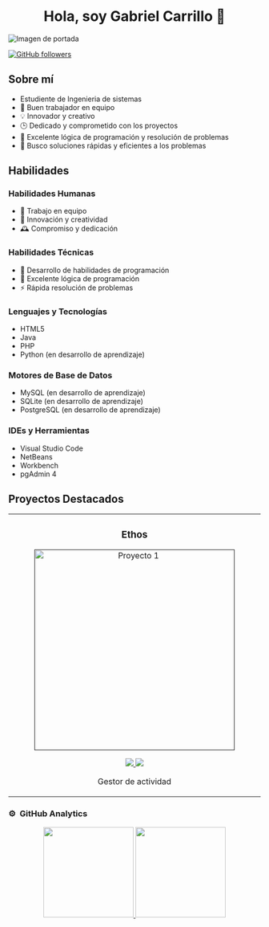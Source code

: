 <div align="center">
  <h1 align="center">Hola, soy Gabriel Carrillo 👋</h1>
</div>
<img src="Miniatura de YouTube Tutorial Aprender a programar Atrevido Tecnológico .png" alt="Imagen de portada">

[![GitHub followers](https://img.shields.io/github/followers/GabrielCarrilloF?style=social)](https://github.com/GabrielCarrillof)

## Sobre mí
- Estudiente de Ingenieria de sistemas
- 💼 Buen trabajador en equipo
- 💡 Innovador y creativo
- 🕒 Dedicado y comprometido con los proyectos
- 🧠 Excelente lógica de programación y resolución de problemas
- 🚀 Busco soluciones rápidas y eficientes a los problemas

## Habilidades

### Habilidades Humanas

- 🤝 Trabajo en equipo
- 🧩 Innovación y creatividad
- 🕰 Compromiso y dedicación

### Habilidades Técnicas

- 🔧 Desarrollo de habilidades de programación
- 🧠 Excelente lógica de programación
- ⚡ Rápida resolución de problemas

### Lenguajes y Tecnologías

- HTML5
- Java
- PHP
- Python (en desarrollo de aprendizaje)

### Motores de Base de Datos

- MySQL (en desarrollo de aprendizaje)
- SQLite (en desarrollo de aprendizaje)
- PostgreSQL (en desarrollo de aprendizaje)

### IDEs y Herramientas

- Visual Studio Code
- NetBeans
- Workbench
- pgAdmin 4

## Proyectos Destacados

<table>
<tr>
<td width="50%">
<h3 align="center">Ethos</h3>
<div align="center">
<a href="" target="_blank"><img src="https://github.com/GabrielCarrilloF/Ethos/blob/main/imagenes/iconos/Logo-Ethos.ico" width="400" alt="Proyecto 1"></a>
<p>
<a href="https://github.com/GabrielCarrilloF/Ethos" target="_blank">
<img src="https://img.shields.io/badge/CÓDIGO-ff9?style=for-the-badge&logo=github&logoColor=black">
</a>
<img src="https://img.shields.io/badge/-Youtube-green?style=for-the-badge&color=fbfc40">
</a>
</p>
<p>Gestor de actividad </p>
</div>
</td>
</table>

### ⚙️ &nbsp;GitHub Analytics

<p align="center"> <a href="https://github.com/GabrielCarrilloF"> <img height="180em" src="https://github-readme-stats-eight-theta.vercel.app/api?username=GabrielCarrilloF&show_icons=true&theme=algolia&include_all_commits=true&count_private=true"/> <img height="180em" src="https://github-readme-stats-eight-theta.vercel.app/api/top-langs/?username=GabrielCarrilloF&layout=compact&langs_count=8&theme=algolia"/> </a> </p>
